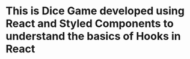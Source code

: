 # This is Dice Game developed using React and Styled Components to understand the basics of Hooks in React
